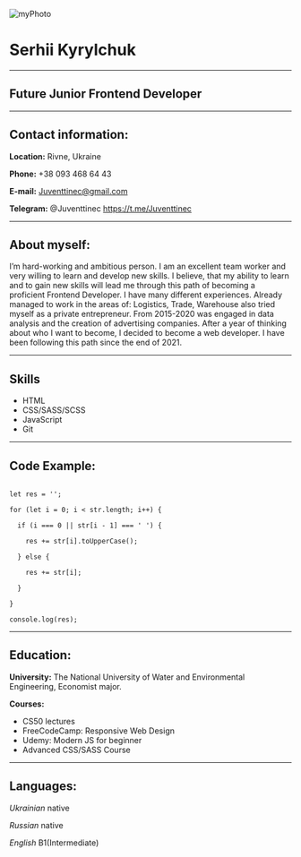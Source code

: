 ![myPhoto](Image/photo.png "My photo")

# Serhii Kyrylchuk

---

## Future Junior Frontend Developer

---

## Contact information:

**Location:** Rivne, Ukraine

**Phone:** +38 093 468 64 43

**E-mail:** Juventtinec@gmail.com

**Telegram:** @Juventtinec https://t.me/Juventtinec

---

## About myself:

I’m hard-working and ambitious person. I am an excellent team worker and very willing to learn and develop new skills. I believe, that my ability to learn and to gain new skills will lead me through this path of becoming a proficient Frontend Developer. I have many different experiences. Already managed to work in the areas of: Logistics, Trade, Warehouse also tried myself as a private entrepreneur. From 2015-2020 was engaged in data analysis and the creation of advertising companies. After a year of thinking about who I want to become, I decided to become a web developer. I have been following this path since the end of 2021.

---

## Skills

- HTML
- CSS/SASS/SCSS
- JavaScript
- Git

---

## Code Example:

```let str = 'i am in the easycode';

let res = '';

for (let i = 0; i < str.length; i++) {

  if (i === 0 || str[i - 1] === ' ') {

    res += str[i].toUpperCase();

  } else {

    res += str[i];

  }

}

console.log(res);
```

---

## Education:

**University:** The National University of Water and Environmental Engineering, Economist major.

**Courses:**

- CS50 lectures
- FreeCodeCamp: Responsive Web Design
- Udemy: Modern JS for beginner
- Advanced CSS/SASS Course

---

## Languages:

_Ukrainian_ native

_Russian_ native

_English_ B1(Intermediate)